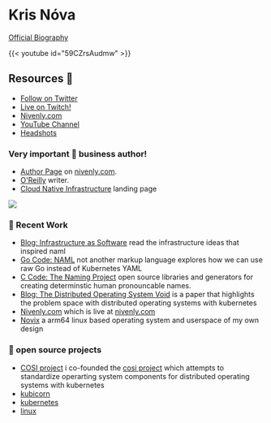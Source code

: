 # Kris Nóva

[Official Biography](https://nivenly.com/bio)

{{< youtube id="59CZrsAudmw" >}}

## Resources 📘



- [Follow on Twitter](https://twitter.com/krisnova)
- [Live on Twitch!](https://twitch.tv/krisnova)
- [Nivenly.com](https://nivenly.com)
- [YouTube Channel](https://www.youtube.com/channel/UCRvH2UexTzcbZRwCS6OxJ3w)
- [Headshots](https://github.com/kris-nova/nivenly.com/tree/main/static/assets/logo)


### Very important 💼 business author!

- [Author Page](https://nivenly.com/author) on [nivenly.com](https://nivenly.com/author).
- [O'Reilly](https://www.oreilly.com/people/kris-nova/) writer.
- [Cloud Native Infrastructure](https://cnibook.info) landing page

![](https://www.cnibook.info/img/cnibook_cover_small.png)

### 💬 Recent Work

- [Blog: Infrastructure as Software](https://nivenly.com/lib/2021-06-13-ias) read the infrastructure ideas that inspired naml
- [Go Code: NAML](https://github.com/kris-nova/naml) not another markup language explores how we can use raw Go instead of Kubernetes YAML
- [C Code: The Naming Project](https://github.com/the-naming-project/the-naming-project) open source libraries and generators for creating determinstic human pronouncable names.
- [Blog: The Distributed Operating System Void](https://nivenly.com/lib/2021-04-02-operating-system-interface/) is a paper that highlights the problem space with distributed operating systems with kubernetes
- [Nivenly.com](https://github.com/kris-nova/nivenly.com) which is live at [nivenly.com](https://nivenly.com)
- [Novix](https://github.com/kris-nova/novix) a arm64 linux based operating system and userspace of my own design

### 🔭 open source projects

- [COSI project](https://github.com/cosi-project/community) i co-founded the [cosi project](https://github.com/cosi-project/community) which attempts to standardize operarting system components for distributed operating systems with kubernetes
- [kubicorn](https://github.com/kubicorn)
- [kubernetes](https://github.com/kubernetes/kubernetes)
- [linux](https://github.com/kris-nova/linux)
